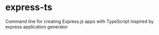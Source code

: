 # express-ts
Command line for creating Express.js apps with TypeScript inspired by express application generator
